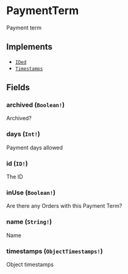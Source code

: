 # PaymentTerm

Payment term

## Implements

- [`IDed`](../interface/ided.md)
- [`Timestamps`](../interface/timestamps.md)

## Fields

### archived (`Boolean!`)
Archived?

### days (`Int!`)
Payment days allowed

### id (`ID!`)
The ID

### inUse (`Boolean!`)
Are there any Orders with this Payment Term?

### name (`String!`)
Name

### timestamps (`ObjectTimestamps!`)
Object timestamps

